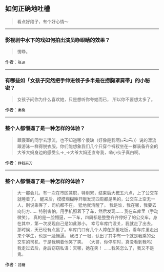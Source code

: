 ## 如何正确地吐槽

> 看点好段子，有个好心情～


 
---

### 影视剧中水下的戏如何拍出演员睁眼睛的效果？

> 愣睁。


作者：`张译`

---

### 有哪些如「女孩子突然把手伸进领子多半是在捞胸罩肩带」的小秘密？

> 女孩子问你为什么喜欢她，只是想听你夸她而已，
> 所以你不要想太多了。


作者：`秦桑`

---

### 整个人都懵逼了是一种怎样的体验？

> 跟寝室的同学去漂流，也不知道哪个傻缺（好像是我啊(๑•ั็ω•็ั๑)）说的漂流跟游泳一样得脱衣服。你们能想象我们几个只穿个裤衩坐在一群装备齐全的大爷大妈身边的感受么→_→大爷大妈还直夸我，呦小伙子真白啊。


作者：`挣钱买刀`

---

### 整个人都懵逼了是一种怎样的体验？

> 大一那会儿，有一次在市区兼职，特别累，结束后大概五六点，上了公交车就睡着了。
> 醒来后，模模糊糊睁开眼发现四周都是黑的，公交车上空无一人，别说乘客了，司机都不在。
> 猛地就清醒了。
> 我是谁，我在哪，我要去向何方……
> 特别害怕，用手机照着下了车，然后发现……
> 我在车库里（手动微笑）。
> 真的是一脸懵逼，一下车，四周都是整整齐齐停好了的公交车，身在其中，第一次发现自己是如此渺小。
> 幸亏车库门没关，我就走了出去。
> 那时候，天已经有点黑了。车库门口有几个人蹲在那里吃饭，看车库里走出来个学生，也是一脸懵逼。
> 我扫了一眼，认出了其中有一个就是我乘的公交车的司机，于是我朝着他笑了笑。
> （大哥，你停车时，真没看到我吗）
> 我走过去后，身后窃窃私语：天哪，她在笑！
> ……我笑怎么了，我又不是鬼。


作者：`捂糖`